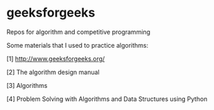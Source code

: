# geeksforgeeks
Repos for algorithm and competitive programming

Some materials that I used to practice algorithms:

[1] http://www.geeksforgeeks.org/

[2] The algorithm design manual

[3] Algorithms 

[4] Problem Solving with Algorithms and Data Structures using Python


